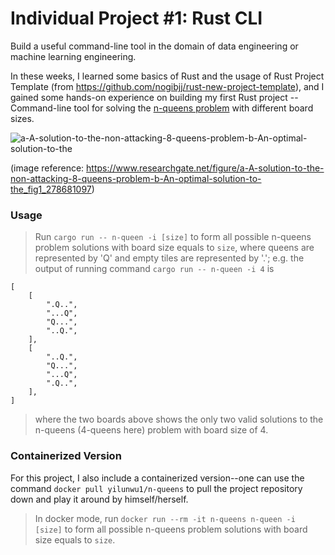 # Individual Project #1: Rust CLI
Build a useful command-line tool in the domain of data engineering or machine learning engineering.


In these weeks, I learned some basics of Rust and the usage of Rust Project Template (from https://github.com/nogibjj/rust-new-project-template), and I gained some hands-on experience on building my first Rust project -- Command-line tool for solving the [n-queens problem](https://www.quantamagazine.org/mathematician-answers-chess-problem-about-attacking-queens-20210921/) with different board sizes.

![a-A-solution-to-the-non-attacking-8-queens-problem-b-An-optimal-solution-to-the](https://user-images.githubusercontent.com/50161537/217409777-c2d1587a-5e19-4c74-a013-61f653a04687.png)

(image reference: https://www.researchgate.net/figure/a-A-solution-to-the-non-attacking-8-queens-problem-b-An-optimal-solution-to-the_fig1_278681097)

### Usage
> Run `cargo run -- n-queen -i [size]` to form all possible n-queens problem solutions with board size equals to `size`, where queens are represented by 'Q' and empty tiles are represented by '.'; e.g. the output of running command `cargo run -- n-queen -i 4` is

```
[
    [
        ".Q..",
        "...Q",
        "Q...",
        "..Q.",
    ],
    [
        "..Q.",
        "Q...",
        "...Q",
        ".Q..",
    ],
]
```
> where the two boards above shows the only two valid solutions to the n-queens (4-queens here) problem with board size of 4.

### Containerized Version
For this project, I also include a containerized version--one can use the command `docker pull yilunwu1/n-queens` to pull the project repository down and play it around by himself/herself.

> In docker mode, run `docker run --rm -it n-queens n-queen -i [size]` to form all possible n-queens problem solutions with board size equals to `size`.
